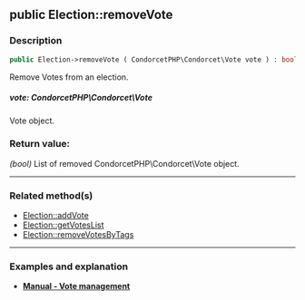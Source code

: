 ## public Election::removeVote

### Description    

```php
public Election->removeVote ( CondorcetPHP\Condorcet\Vote vote ) : bool
```

Remove Votes from an election.
    

##### **vote:** *CondorcetPHP\Condorcet\Vote*   
Vote object.    


### Return value:   

*(bool)* List of removed CondorcetPHP\Condorcet\Vote object.


---------------------------------------

### Related method(s)      

* [Election::addVote](../Election%20Class/public%20Election--addVote.md)    
* [Election::getVotesList](../Election%20Class/public%20Election--getVotesList.md)    
* [Election::removeVotesByTags](../Election%20Class/public%20Election--removeVotesByTags.md)    

---------------------------------------

### Examples and explanation

* **[Manual - Vote management](https://github.com/julien-boudry/Condorcet/wiki/II-%23-B.-Vote-management-%23-2.-Manage-Vote)**    
